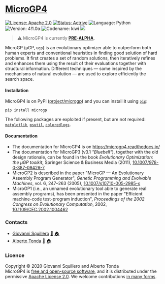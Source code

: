 [MicroGP4](https://squillero.github.io/microgp4/)
==========

[![License: Apache 2.0](https://img.shields.io/badge/license-apache--2.0-green.svg)](https://opensource.org/licenses/Apache-2.0) 
[![Status: Actrive](https://img.shields.io/badge/status-active-brightgreen.svg)](https://github.com/squillero/microgp3)
![Language: Python](https://img.shields.io/badge/language-python-blue.svg)
![Version: 4!1.0α](https://img.shields.io/badge/version-4!1.0α-orange.svg)
![Codename: kiwi](https://img.shields.io/badge/codename-kiwi-orange.svg)
![](https://www.google-analytics.com/collect?v=1&t=pageview&tid=UA-28094298-6&cid=4f34399f-f437-4f67-9390-61c649f9b8b2&dp=1)

> :warning: MicroGP4 is currently [**PRE-ALPHA**](https://en.wikipedia.org/wiki/Software_release_life_cycle#Pre-alpha).

MicroGP (µGP, ``ugp``) is an evolutionary optimizer able to outperform both human experts and conventional heuristics in finding good solution of hard problems. It first creates a set of random solutions, then iteratively refines and enhances them using the result of their evaluations together with structural information. Different techniques — some inspired by the mechanisms of natural evolution — are used to explore efficiently the search space.

#### Installation

MicroGP4 is on PyPi ([project/microgp](https://pypi.org/project/microgp/)) and you can install it using [`pip`](https://en.wikipedia.org/wiki/Pip_Pip_%28package_manager%29): 

```shell script
pip install microgp
```

The following packages are exploited if present, but are not required: [`matplotlib`](https://pypi.org/project/matplotlib/), [`psutil`](https://pypi.org/project/psutil/), [`coloredlogs`](https://pypi.org/project/coloredlogs/).

#### Documentation

* The documentation for MicroGP4 is on https://microgp4.readthedocs.io/
* The documentation for MicroGP3 (v3.1 *"Bluebell"*), together with the old design rationale, can be found in the book *Evolutionary Optimization: the µGP toolkit*, Springer Science & Business Media (2011), [10.1007/978-0-387-09426-7](https://www.doi.org/10.1007/978-0-387-09426-7)
* MicroGP2 is described in the paper "MicroGP — An Evolutionary Assembly Program Generator", *Genetic Programming and Evolvable Machines*,  vol. 6, 247–263 (2005), [10.1007/s10710-005-2985-x](http://dx.doi.org/10.1007/s10710-005-2985-x)
* MicroGP1 (i.e., an unnamed evolutionary tool able to generate real assembly programs), has been presented in the paper "Efficient machine-code test-program induction", *Proceedings of the 2002 Congress on Evolutionary Computation*, 2002, [10.1109/CEC.2002.1004462](http://dx.doi.org/10.1109/CEC.2002.1004462)

### Contacts

* [Giovanni Squillero](https://github.com/squillero) [:email:](mailto:squillero@polito.it) [:house:](https://staff.polito.it/giovanni.squillero/)
* [Alberto Tonda](https://github.com/albertotonda/)  [:email:](mailto:alberto.tonda@inra.fr) [:house:](https://www.researchgate.net/profile/Alberto_Tonda)

### Licence
Copyright © 2020 Giovanni Squillero and Alberto Tonda  
MicroGP4 is [free and open-source software](https://en.wikipedia.org/wiki/Free_and_open-source_software), and it is distributed under the permissive [Apache License 2.0](https://www.tldrlegal.com/l/apache2). We welcome contributions [in many forms](docs/CONTRIBUTING.md).
